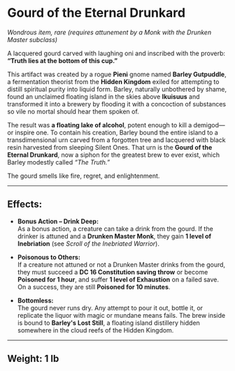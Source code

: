 # **Gourd of the Eternal Drunkard**

_Wondrous item, rare (requires attunement by a Monk with the Drunken Master subclass)_

A lacquered gourd carved with laughing oni and inscribed with the proverb:  
**“Truth lies at the bottom of this cup.”**

This artifact was created by a rogue **Pieni** gnome named **Barley Gutpuddle**, a fermentation theorist from the **Hidden Kingdom** exiled for attempting to distill spiritual purity into liquid form. Barley, naturally unbothered by shame, found an unclaimed floating island in the skies above **Ikuisuus** and transformed it into a brewery by flooding it with a concoction of substances so vile no mortal should hear them spoken of.

The result was **a floating lake of alcohol**, potent enough to kill a demigod—or inspire one. To contain his creation, Barley bound the entire island to a transdimensional urn carved from a forgotten tree and lacquered with black resin harvested from sleeping Silent Ones. That urn is the **Gourd of the Eternal Drunkard**, now a siphon for the greatest brew to ever exist, which Barley modestly called _“The Truth.”_

The gourd smells like fire, regret, and enlightenment.

---

## **Effects:**

- **Bonus Action – Drink Deep:**  
  As a bonus action, a creature can take a drink from the gourd. If the drinker is attuned and a **Drunken Master Monk**, they gain **1 level of Inebriation** (see _Scroll of the Inebriated Warrior_).

- **Poisonous to Others:**  
  If a creature not attuned or not a Drunken Master drinks from the gourd, they must succeed a **DC 16 Constitution saving throw** or become **Poisoned for 1 hour**, and suffer **1 level of Exhaustion** on a failed save. On a success, they are still **Poisoned for 10 minutes**.

- **Bottomless:**  
  The gourd never runs dry. Any attempt to pour it out, bottle it, or replicate the liquor with magic or mundane means fails. The brew inside is bound to **Barley's Lost Still**, a floating island distillery hidden somewhere in the cloud reefs of the Hidden Kingdom.

---

## **Weight:** 1 lb
